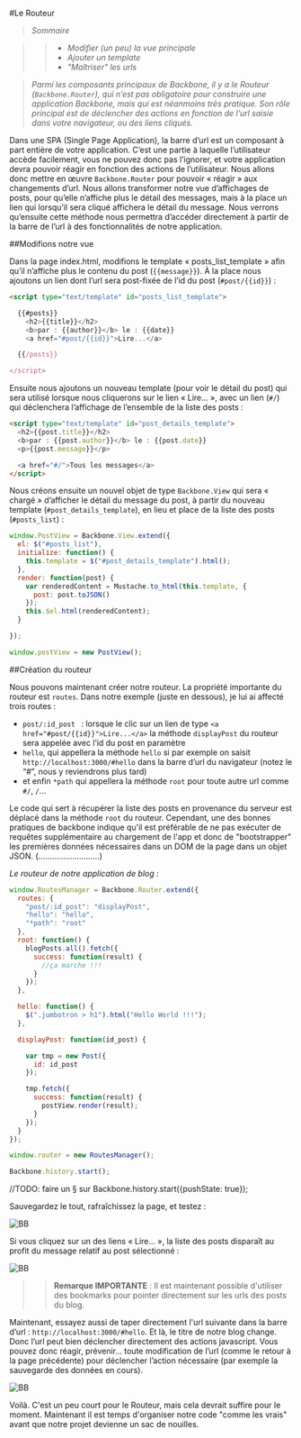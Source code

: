 #Le Routeur

>*Sommaire*

>>- *Modifier (un peu) la vue principale*
>>- *Ajouter un template*
>>- *"Maîtriser" les urls*


>*Parmi les composants principaux de Backbone, il y a le Routeur (`Backbone.Router`), qui n’est pas obligatoire pour construire une application Backbone, mais qui est néanmoins très pratique. Son rôle principal est de déclencher des actions en fonction de l’url saisie dans votre navigateur, ou des liens cliqués.*

Dans une SPA (Single Page Application), la barre d’url est un composant à part entière de votre application. C’est une partie à laquelle l’utilisateur accède facilement, vous ne pouvez donc pas l’ignorer, et votre application devra pouvoir réagir en fonction des actions de l’utilisateur. Nous allons donc mettre en œuvre `Backbone.Router` pour pouvoir « réagir » aux changements d’url.
Nous allons transformer notre vue d’affichages de posts, pour qu’elle n’affiche plus le détail des messages, mais à la place un lien qui lorsqu’il sera cliqué affichera le détail du message. Nous verrons qu’ensuite cette méthode nous permettra d’accéder directement à partir de la barre de l’url à des fonctionnalités de notre application.

##Modifions notre vue

Dans la page index.html, modifions le template « posts_list_template » afin qu’il n’affiche plus le contenu du post (`{{message}}`). À la place nous ajoutons un lien dont l’url sera post-fixée de l’id du post (`#post/{{id}}`) :

```html
<script type="text/template" id="posts_list_template">

  {{#posts}}
    <h2>{{title}}</h2>
    <b>par : {{author}}</b> le : {{date}}
    <a href="#post/{{id}}">Lire...</a>

  {{/posts}}

</script>
```

Ensuite nous ajoutons un nouveau template (pour voir le détail du post) qui sera utilisé lorsque nous cliquerons sur le lien « Lire… », avec un lien (`#/`) qui déclenchera l’affichage de l’ensemble de la liste des posts :

```html
<script type="text/template" id="post_details_template">
  <h2>{{post.title}}</h2>
  <b>par : {{post.author}}</b> le : {{post.date}}
  <p>{{post.message}}</p>

  <a href="#/">Tous les messages</a>
</script>
```

Nous créons ensuite un nouvel objet de type `Backbone.View` qui sera « chargé » d’afficher le détail du message du post, à partir du nouveau template (`#post_details_template`), en lieu et place de la liste des posts (`#posts_list`) :

```javascript
window.PostView = Backbone.View.extend({
  el: $("#posts_list"),
  initialize: function() {
    this.template = $("#post_details_template").html();
  },
  render: function(post) {
    var renderedContent = Mustache.to_html(this.template, {
      post: post.toJSON()
    });
    this.$el.html(renderedContent);
  }

});

window.postView = new PostView();
```

##Création du routeur

Nous pouvons maintenant créer notre routeur. La propriété importante du routeur est `routes`. Dans notre exemple (juste en dessous), je lui ai affecté trois routes :

- `post/:id_post ` : lorsque le clic sur un lien de type `<a href="#post/{{id}}">Lire...</a>` la méthode `displayPost` du routeur sera appelée avec l’id du post en paramètre
- `hello`, qui appellera la méthode `hello` si par exemple on saisit `http://localhost:3000/#hello` dans la barre d’url du navigateur (notez le “#”, nous y reviendrons plus tard)
- et enfin `*path` qui appellera la méthode `root` pour toute autre url comme `#/`, `/`…

Le code qui sert à récupérer la liste des posts en provenance du serveur est déplacé dans la méthode `root` du routeur. Cependant, une des bonnes pratiques de backbone indique qu'il est préférable de ne pas exécuter de requêtes supplémentaire au chargement de l'app et donc de "bootstrapper" les premières données nécessaires dans un DOM de la page dans un objet JSON. (...........................)

*Le routeur de notre application de blog :*

```javascript
window.RoutesManager = Backbone.Router.extend({
  routes: {
    "post/:id_post": "displayPost",
    "hello": "hello",
    "*path": "root"
  },
  root: function() {
    blogPosts.all().fetch({
      success: function(result) {
        //ça marche !!!
      }
    });
  },

  hello: function() {
    $(".jumbotron > h1").html("Hello World !!!");
  },

  displayPost: function(id_post) {

    var tmp = new Post({
      id: id_post
    });

    tmp.fetch({
      success: function(result) {
        postView.render(result);
      }
    });
  }
});

window.router = new RoutesManager();

Backbone.history.start();
```

  //TODO: faire un § sur Backbone.history.start({pushState: true});

Sauvegardez le tout, rafraîchissez la page, et testez :

![BB](RSRC/08_01_routeur.png)


Si vous cliquez sur un des liens « Lire… », la liste des posts disparaît au profit du message relatif au post sélectionné :

![BB](RSRC/08_02_routeur.png)


>>**Remarque IMPORTANTE** : Il est maintenant possible d'utiliser des bookmarks pour pointer directement sur les urls des posts du blog.

Maintenant, essayez aussi de taper directement l'url suivante dans la barre d’url : `http://localhost:3000/#hello`. Et là, le titre de notre blog change. Donc l’url peut bien déclencher directement des actions javascript. Vous pouvez donc réagir, prévenir… toute modification de l’url (comme le retour à la page précédente) pour déclencher l’action nécessaire (par exemple la sauvegarde des données en cours).

![BB](RSRC/08_03_routeur.png)


Voilà. C'est un peu court pour le Routeur, mais cela devrait suffire pour le moment. Maintenant il est temps d'organiser notre code "comme les vrais" avant que notre projet devienne un sac de nouilles.

